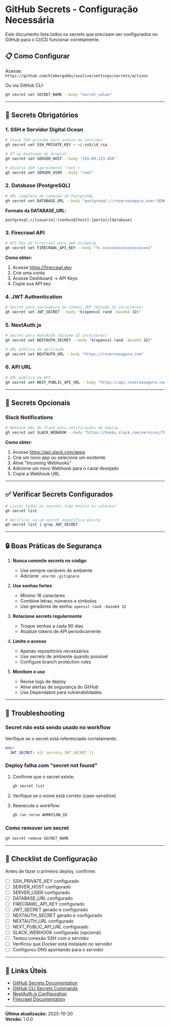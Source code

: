 # GitHub Secrets - Configuração Necessária

Este documento lista todos os secrets que precisam ser configurados no GitHub para o CI/CD funcionar corretamente.

## 📋 Como Configurar

Acesse: `https://github.com/klebergobbi/voalive/settings/secrets/actions`

Ou via GitHub CLI:
```bash
gh secret set SECRET_NAME --body "secret_value"
```

---

## 🔑 Secrets Obrigatórios

### 1. SSH e Servidor Digital Ocean

```bash
# Chave SSH privada para acesso ao servidor
gh secret set SSH_PRIVATE_KEY < ~/.ssh/id_rsa

# IP ou hostname do droplet
gh secret set SERVER_HOST --body "159.89.123.456"

# Usuário SSH (geralmente 'root')
gh secret set SERVER_USER --body "root"
```

### 2. Database (PostgreSQL)

```bash
# URL completa de conexão do PostgreSQL
gh secret set DATABASE_URL --body "postgresql://reservasegura_user:SENHA_FORTE_AQUI@postgres:5432/reservasegura"
```

**Formato da DATABASE_URL:**
```
postgresql://[usuario]:[senha]@[host]:[porta]/[database]
```

### 3. Firecrawl API

```bash
# API Key do Firecrawl para web scraping
gh secret set FIRECRAWL_API_KEY --body "fc-xxxxxxxxxxxxxxxxxxxxx"
```

**Como obter:**
1. Acesse https://firecrawl.dev
2. Crie uma conta
3. Acesse Dashboard → API Keys
4. Copie sua API key

### 4. JWT Authentication

```bash
# Secret para assinatura de tokens JWT (mínimo 32 caracteres)
gh secret set JWT_SECRET --body "$(openssl rand -base64 32)"
```

### 5. NextAuth.js

```bash
# Secret para NextAuth (mínimo 32 caracteres)
gh secret set NEXTAUTH_SECRET --body "$(openssl rand -base64 32)"

# URL pública da aplicação
gh secret set NEXTAUTH_URL --body "https://reservasegura.com"
```

### 6. API URL

```bash
# URL pública da API
gh secret set NEXT_PUBLIC_API_URL --body "https://api.reservasegura.com"
```

---

## 🔔 Secrets Opcionais

### Slack Notifications

```bash
# Webhook URL do Slack para notificações de deploy
gh secret set SLACK_WEBHOOK --body "https://hooks.slack.com/services/T00000000/B00000000/XXXXXXXXXXXXXXXXXXXX"
```

**Como obter:**
1. Acesse https://api.slack.com/apps
2. Crie um novo app ou selecione um existente
3. Ative "Incoming Webhooks"
4. Adicione um novo Webhook para o canal desejado
5. Copie a Webhook URL

---

## ✅ Verificar Secrets Configurados

```bash
# Listar todos os secrets (não mostra os valores)
gh secret list

# Verificar se um secret específico existe
gh secret list | grep JWT_SECRET
```

---

## 🔒 Boas Práticas de Segurança

1. **Nunca commite secrets no código**
   - Use sempre variáveis de ambiente
   - Adicione `.env` no `.gitignore`

2. **Use senhas fortes**
   - Mínimo 16 caracteres
   - Combine letras, números e símbolos
   - Use geradores de senha: `openssl rand -base64 32`

3. **Rotacione secrets regularmente**
   - Troque senhas a cada 90 dias
   - Atualize tokens de API periodicamente

4. **Limite o acesso**
   - Apenas repositórios necessários
   - Use secrets de ambiente quando possível
   - Configure branch protection rules

5. **Monitore o uso**
   - Revise logs de deploy
   - Ative alertas de segurança do GitHub
   - Use Dependabot para vulnerabilidades

---

## 🚨 Troubleshooting

### Secret não está sendo usado no workflow

Verifique se o secret está referenciado corretamente:
```yaml
env:
  JWT_SECRET: ${{ secrets.JWT_SECRET }}
```

### Deploy falha com "secret not found"

1. Confirme que o secret existe:
   ```bash
   gh secret list
   ```

2. Verifique se o nome está correto (case-sensitive)

3. Reexecute o workflow:
   ```bash
   gh run rerun WORKFLOW_ID
   ```

### Como remover um secret

```bash
gh secret remove SECRET_NAME
```

---

## 📝 Checklist de Configuração

Antes de fazer o primeiro deploy, confirme:

- [ ] SSH_PRIVATE_KEY configurado
- [ ] SERVER_HOST configurado
- [ ] SERVER_USER configurado
- [ ] DATABASE_URL configurado
- [ ] FIRECRAWL_API_KEY configurado
- [ ] JWT_SECRET gerado e configurado
- [ ] NEXTAUTH_SECRET gerado e configurado
- [ ] NEXTAUTH_URL configurado
- [ ] NEXT_PUBLIC_API_URL configurado
- [ ] SLACK_WEBHOOK configurado (opcional)
- [ ] Testou conexão SSH com o servidor
- [ ] Verificou que Docker está instalado no servidor
- [ ] Configurou DNS apontando para o servidor

---

## 🔗 Links Úteis

- [GitHub Secrets Documentation](https://docs.github.com/en/actions/security-guides/encrypted-secrets)
- [GitHub CLI Secrets Commands](https://cli.github.com/manual/gh_secret)
- [NextAuth.js Configuration](https://next-auth.js.org/configuration/options)
- [Firecrawl Documentation](https://docs.firecrawl.dev)

---

**Última atualização:** 2025-10-20  
**Versão:** 1.0.0
